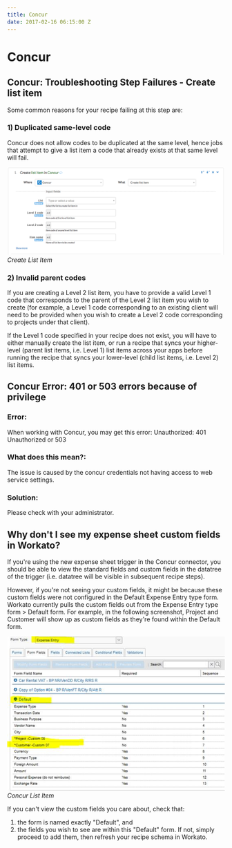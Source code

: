 ```yaml
---
title: Concur
date: 2017-02-16 06:15:00 Z
---
```


# Concur

## Concur: Troubleshooting Step Failures - Create list item

Some common reasons for your recipe failing at this step are:

### 1) Duplicated same-level code
Concur does not allow codes to be duplicated at the same level, hence jobs that attempt to give a list item a code that already exists at that same level will fail.

![Concur List Item](/assets/images/connectors/concur/create_list_item.png)
*Create List Item*

### 2) Invalid parent codes
If you are creating a Level 2 list item, you have to provide a valid Level 1 code that corresponds to the parent of the Level 2 list item you wish to create (for example, a Level 1 code corresponding to an existing client will need to be provided when you wish to create a Level 2 code corresponding to projects under that client).

If the Level 1 code specified in your recipe does not exist, you will have to either manually create the list item, or run a recipe that syncs your higher-level (parent list items, i.e. Level 1) list items across your apps before running the recipe that syncs your lower-level (child list items, i.e. Level 2) list items.

## Concur Error: 401 or 503 errors because of privilege

### Error: 
When working with Concur, you may get this error: Unauthorized: 401 Unauthorized or 503
 
### What does this mean?: 
The issue is caused by the concur credentials not having access to web service settings. 

### Solution: 
Please check with your administrator.

## Why don't I see my expense sheet custom fields in Workato?

If you're using the new expense sheet trigger in the Concur connector, you should be able to view the standard fields and custom fields in the datatree of the trigger (i.e. datatree will be visible in subsequent recipe steps).

However, if you're not seeing your custom fields, it might be because these custom fields were not configured in the Default Expense Entry type form. Workato currently pulls the custom fields out from the Expense Entry type form > Default form. For example, in the following screenshot, Project and Customer will show up as custom fields as they're found within the Default form.

![Concur List Item](/assets/images/connectors/concur/expense_entry.jpg)
*Concur List Item*

If you can't view the custom fields you care about, check that:
1) the form is named exactly "Default", and
2) the fields you wish to see are within this "Default" form. If not, simply proceed to add them, then refresh your recipe schema in Workato.

